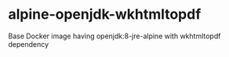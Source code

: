 # alpine-openjdk-wkhtmltopdf
Base Docker image having openjdk:8-jre-alpine with wkhtmltopdf dependency
